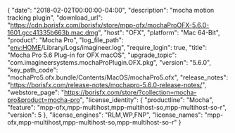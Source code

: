 {
  "date": "2018-02-02T00:00:00-04:00",
  "description": "mocha motion tracking plugin",
  "download_url": "https://cdn.borisfx.com/borisfx/store/mpp-ofx/mochaProOFX-5.6.0-1601.gcc41335b663b.mac.dmg",
  "host": "OFX",
  "platform": "Mac 64-Bit",
  "product": "Mocha Pro",
  "log_file_path": "<env:HOME>/Library/Logs/imagineer.log",
  "require_login": true,
  "title": "Mocha Pro 5.6 Plug-in for OFX macOS",
  "upgrade_topic": "com.imagineersystems.mochaProPlugin.OFX.pkg",
  "version": "5.6.0",
  "key_path_code": "mochaPro5.ofx.bundle/Contents/MacOS/mochaPro5.ofx",
  "release_notes": "https://borisfx.com/release-notes/mochapro-5.6.0-release-notes/",
  "webstore_page": "https://borisfx.com/store/?collection=mocha-pro&product=mocha-pro",
  "license_identity": {
    "productline": "Mocha",
    "feature": "mpp-ofx,mpp-multihost,mpp-multihost-so,mpp-multihost-so-r",
    "version": 5
  },
  "license_engines": "RLM,WP,FNP",
  "license_names": "mpp-ofx,mpp-multihost,mpp-multihost-so,mpp-multihost-so-r"
}
